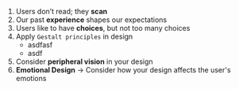 1. Users don’t read; they **scan**
2. Our past **experience** shapes our expectations 
3. Users like to have **choices**, but not too many choices 
4. Apply `Gestalt principles` in design 
	- asdfasf
	- asdf
5. Consider **peripheral vision** in your design 
6. **Emotional Design** -> Consider how your design affects the user's emotions 
    

